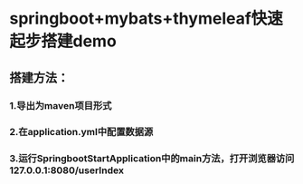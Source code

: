 # springboot+mybats+thymeleaf快速起步搭建demo
## 搭建方法：
### 1.导出为maven项目形式
### 2.在application.yml中配置数据源
### 3.运行SpringbootStartApplication中的main方法，打开浏览器访问127.0.0.1:8080/userIndex